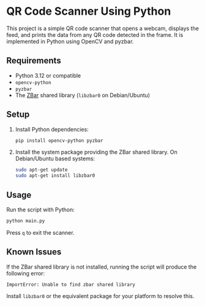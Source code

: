 # QR Code Scanner Using Python

This project is a simple QR code scanner that opens a webcam, displays the feed, and prints the data from any QR code detected in the frame. It is implemented in Python using OpenCV and pyzbar.

## Requirements
- Python 3.12 or compatible
- `opencv-python`
- `pyzbar`
- The [ZBar](https://github.com/mchehab/zbar) shared library (`libzbar0` on Debian/Ubuntu)

## Setup
1. Install Python dependencies:
   ```bash
   pip install opencv-python pyzbar
   ```
2. Install the system package providing the ZBar shared library. On Debian/Ubuntu based systems:
   ```bash
   sudo apt-get update
   sudo apt-get install libzbar0
   ```

## Usage
Run the script with Python:
```bash
python main.py
```
Press `q` to exit the scanner.

## Known Issues
If the ZBar shared library is not installed, running the script will produce the following error:
```
ImportError: Unable to find zbar shared library
```
Install `libzbar0` or the equivalent package for your platform to resolve this.
